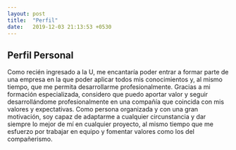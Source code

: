 ```yaml
---
layout: post
title:  "Perfil"
date:   2019-12-03 21:13:53 +0530
---
```


<h2>Perfil Personal</h2>
 <p>Como recién ingresado a la U, me encantaría poder entrar a formar parte de una empresa en la que poder aplicar todos mis conocimientos y, al mismo tiempo, que me permita desarrollarme profesionalmente.
Gracias a mi formación especializada, considero que puedo aportar valor y seguir desarrollándome profesionalmente en una compañía que coincida con mis valores y expectativas.
Como persona organizada y con una gran motivación, soy capaz de adaptarme a cualquier circunstancia y dar siempre lo mejor de mí en cualquier proyecto, al mismo tiempo que me esfuerzo por trabajar en equipo y fomentar valores como los del compañerismo.</p>
